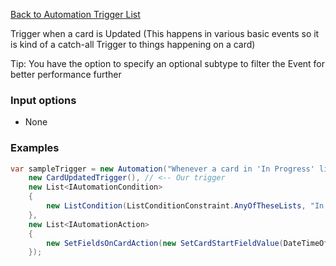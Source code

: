 [Back to Automation Trigger List](Automation-Engine#triggers)

Trigger when a card is Updated (This happens in various basic events so it is kind of a catch-all Trigger to things happening on a card)

Tip: You have the option to specify an optional subtype to filter the Event for better performance further

### Input options
- None

### Examples

```cs
var sampleTrigger = new Automation("Whenever a card in 'In Progress' list is updated, make sure it has a Start-Date",
    new CardUpdatedTrigger(), // <-- Our trigger
    new List<IAutomationCondition>
    {
        new ListCondition(ListConditionConstraint.AnyOfTheseLists, "In Progress") {TreatListNameAsId = true }
    },
    new List<IAutomationAction>
    {
        new SetFieldsOnCardAction(new SetCardStartFieldValue(DateTimeOffset.UtcNow))
    });
```